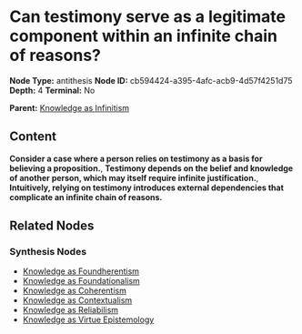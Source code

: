 # Can testimony serve as a legitimate component within an infinite chain of reasons?

**Node Type:** antithesis
**Node ID:** cb594424-a395-4afc-acb9-4d57f4251d75
**Depth:** 4
**Terminal:** No

**Parent:** [Knowledge as Infinitism](knowledge-as-infinitism-synthesis-7f8e4625-f656-4461-b7dc-03001ef60d00.md)

## Content

**Consider a case where a person relies on testimony as a basis for believing a proposition.**, **Testimony depends on the belief and knowledge of another person, which may itself require infinite justification.**, **Intuitively, relying on testimony introduces external dependencies that complicate an infinite chain of reasons.**

## Related Nodes

### Synthesis Nodes

- [Knowledge as Foundherentism](knowledge-as-foundherentism-synthesis-d8ff29d3-ec39-44b1-980d-718c02eca9be.md)
- [Knowledge as Foundationalism](knowledge-as-foundationalism-synthesis-2cf0db0e-2379-4f59-9135-a5e10dab3a15.md)
- [Knowledge as Coherentism](knowledge-as-coherentism-synthesis-302d45cd-3efe-40a3-8598-24fe7ad16bda.md)
- [Knowledge as Contextualism](knowledge-as-contextualism-synthesis-1862035b-2882-471b-9ffa-f8de33aff2eb.md)
- [Knowledge as Reliabilism](knowledge-as-reliabilism-synthesis-f3917de1-d117-4a08-a4b3-9cf9ff1f0553.md)
- [Knowledge as Virtue Epistemology](knowledge-as-virtue-epistemology-synthesis-cf68f3f5-4a47-43d0-8a93-4b018e7b83e3.md)
